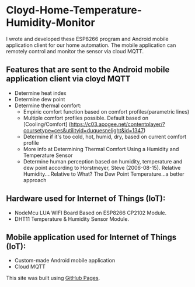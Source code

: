 # Cloyd-Home-Temperature-Humidity-Monitor
I wrote and developed these ESP8266 program and Android mobile application client for our home automation. The mobile application can remotely control and monitor the sensor via cloud MQTT.

## Features that are sent to the Android mobile application client via cloyd MQTT
- Determine heat index
- Determine dew point
- Determine thermal comfort:
  - Empiric comfort function based on comfort profiles(parametric lines)
  - Multiple comfort profiles possible. Default based on [Cooling/Comfort] (https://c03.apogee.net/contentplayer/?coursetype=ces&utilityid=duquesnelight&id=1347)
  - Determine if it's too cold, hot, humid, dry, based on current comfort profile
  - More info at Determining Thermal Comfort Using a Humidity and Temperature Sensor
  - Determine human perception based on humidity, temperature and dew point according to Horstmeyer, Steve (2006-08-15). Relative Humidity....Relative to What? The Dew Point Temperature...a better approach

## Hardware used for Internet of Things (IoT):
* NodeMcu LUA WIFI Board Based on ESP8266 CP2102 Module.
* DHT11 Temperature & Humidity Sensor Module.

## Mobile application used for Internet of Things (IoT):
- Custom-made Android mobile application
- Cloud MQTT

This site was built using [GitHub Pages](https://pages.github.com/).